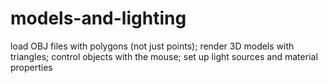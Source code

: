 # models-and-lighting
load OBJ files with polygons (not just points); render 3D models with triangles; control objects with the mouse; set up light sources and material properties
